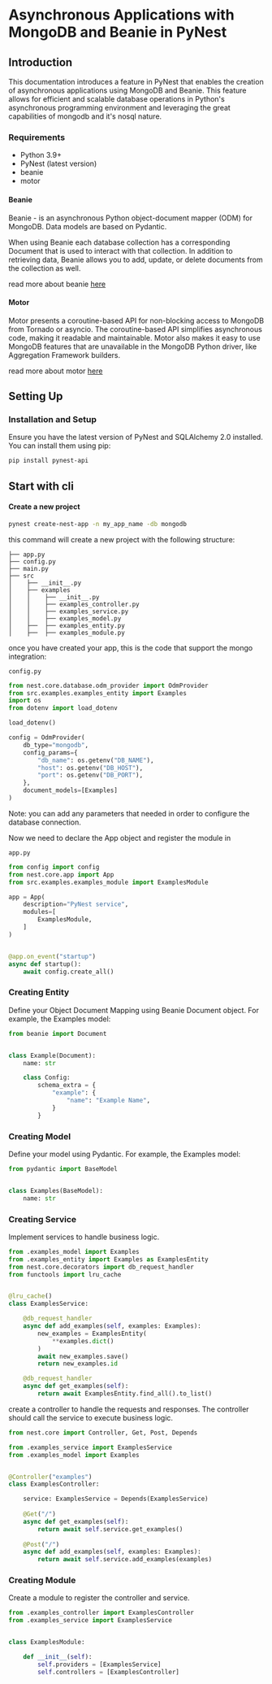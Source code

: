 # Asynchronous Applications with MongoDB and Beanie in PyNest

## Introduction

This documentation introduces a feature in PyNest that enables the creation of asynchronous applications using
MongoDB and Beanie. This feature allows for efficient and scalable database operations in Python's asynchronous
programming environment and leveraging the great capabilities of mongodb and it's nosql nature.

### Requirements

- Python 3.9+
- PyNest (latest version)
- beanie
- motor

#### Beanie
Beanie - is an asynchronous Python object-document mapper (ODM) for MongoDB. Data models are based on Pydantic.

When using Beanie each database collection has a corresponding Document that is used to interact with that collection. In addition to retrieving data, Beanie allows you to add, update, or delete documents from the collection as well.

read more about beanie [here](https://roman-right.github.io/beanie/)


#### Motor
Motor presents a coroutine-based API for non-blocking access to MongoDB from Tornado or asyncio. 
The coroutine-based API simplifies asynchronous code, making it readable and maintainable.
Motor also makes it easy to use MongoDB features that are unavailable in the MongoDB Python driver, like Aggregation Framework builders.

read more about motor [here](https://motor.readthedocs.io/en/stable/)
## Setting Up

### Installation and Setup

Ensure you have the latest version of PyNest and SQLAlchemy 2.0 installed. You can install them using pip:

```bash
pip install pynest-api
```

## Start with cli

#### Create a new project

```bash
pynest create-nest-app -n my_app_name -db mongodb
```

this command will create a new project with the following structure:

```text
├── app.py
├── config.py
├── main.py
├── src
│    ├── __init__.py
│    ├── examples
│    │    ├── __init__.py
│    │    ├── examples_controller.py
│    │    ├── examples_service.py
│    │    ├── examples_model.py
│    ├──  ├── examples_entity.py
│    ├──  ├── examples_module.py
```

once you have created your app, this is the code that support the mongo integration:

`config.py`

```python
from nest.core.database.odm_provider import OdmProvider
from src.examples.examples_entity import Examples
import os
from dotenv import load_dotenv

load_dotenv()

config = OdmProvider(
    db_type="mongodb",
    config_params={
        "db_name": os.getenv("DB_NAME"),
        "host": os.getenv("DB_HOST"),
        "port": os.getenv("DB_PORT"),
    },
    document_models=[Examples]
)       
```

Note: you can add any parameters that needed in order to configure the database connection.

Now we need to declare the App object and register the module in

`app.py`

```python
from config import config
from nest.core.app import App
from src.examples.examples_module import ExamplesModule

app = App(
    description="PyNest service",
    modules=[
        ExamplesModule,
    ]
)


@app.on_event("startup")
async def startup():
    await config.create_all()
```

### Creating Entity

Define your Object Document Mapping using Beanie Document object. For example, the Examples model:

```python
from beanie import Document


class Example(Document):
    name: str

    class Config:
        schema_extra = {
            "example": {
                "name": "Example Name",
            }
        }
```

### Creating Model

Define your model using Pydantic. For example, the Examples model:

```python
from pydantic import BaseModel


class Examples(BaseModel):
    name: str
```

### Creating Service

Implement services to handle business logic.

```python
from .examples_model import Examples
from .examples_entity import Examples as ExamplesEntity
from nest.core.decorators import db_request_handler
from functools import lru_cache


@lru_cache()
class ExamplesService:

    @db_request_handler
    async def add_examples(self, examples: Examples):
        new_examples = ExamplesEntity(
            **examples.dict()
        )
        await new_examples.save()
        return new_examples.id

    @db_request_handler
    async def get_examples(self):
        return await ExamplesEntity.find_all().to_list()
```

create a controller to handle the requests and responses. The controller should call the service to execute business
logic.

```python
from nest.core import Controller, Get, Post, Depends

from .examples_service import ExamplesService
from .examples_model import Examples


@Controller("examples")
class ExamplesController:

    service: ExamplesService = Depends(ExamplesService)
    
    @Get("/")
    async def get_examples(self):
        return await self.service.get_examples()
                
    @Post("/")
    async def add_examples(self, examples: Examples):
        return await self.service.add_examples(examples)
```

### Creating Module

Create a module to register the controller and service.

```python
from .examples_controller import ExamplesController
from .examples_service import ExamplesService


class ExamplesModule:

    def __init__(self):
        self.providers = [ExamplesService]
        self.controllers = [ExamplesController]
```

